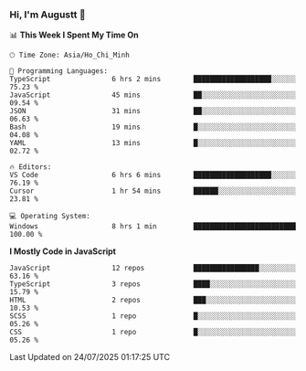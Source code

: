 ### Hi, I'm Augustt 👋

<!--START_SECTION:waka-->
📊 **This Week I Spent My Time On** 

```text
🕑︎ Time Zone: Asia/Ho_Chi_Minh

💬 Programming Languages: 
TypeScript               6 hrs 2 mins        ███████████████████░░░░░░   75.23 % 
JavaScript               45 mins             ██░░░░░░░░░░░░░░░░░░░░░░░   09.54 % 
JSON                     31 mins             ██░░░░░░░░░░░░░░░░░░░░░░░   06.63 % 
Bash                     19 mins             █░░░░░░░░░░░░░░░░░░░░░░░░   04.08 % 
YAML                     13 mins             █░░░░░░░░░░░░░░░░░░░░░░░░   02.72 % 

🔥 Editors: 
VS Code                  6 hrs 6 mins        ███████████████████░░░░░░   76.19 % 
Cursor                   1 hr 54 mins        ██████░░░░░░░░░░░░░░░░░░░   23.81 % 

💻 Operating System: 
Windows                  8 hrs 1 min         █████████████████████████   100.00 % 
```

**I Mostly Code in JavaScript** 

```text
JavaScript               12 repos            ████████████████░░░░░░░░░   63.16 % 
TypeScript               3 repos             ████░░░░░░░░░░░░░░░░░░░░░   15.79 % 
HTML                     2 repos             ███░░░░░░░░░░░░░░░░░░░░░░   10.53 % 
SCSS                     1 repo              █░░░░░░░░░░░░░░░░░░░░░░░░   05.26 % 
CSS                      1 repo              █░░░░░░░░░░░░░░░░░░░░░░░░   05.26 % 
```




 Last Updated on 24/07/2025 01:17:25 UTC
<!--END_SECTION:waka-->

